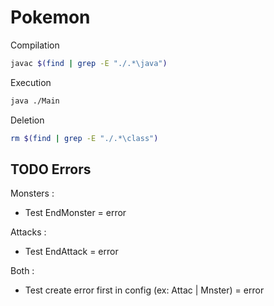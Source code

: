# Pokemon
Compilation
```bash
javac $(find | grep -E "./.*\java")
```

Execution
```bash
java ./Main
```

Deletion
```bash
rm $(find | grep -E "./.*\class")
```

## TODO Errors
Monsters : 
 - Test EndMonster = error

Attacks : 
 - Test EndAttack = error

Both : 
 - Test create error first in config (ex: Attac | Mnster) = error 